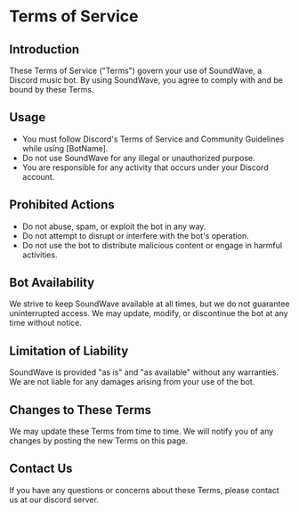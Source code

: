 # Terms of Service

## Introduction
These Terms of Service ("Terms") govern your use of SoundWave, a Discord music bot. By using SoundWave, you agree to comply with and be bound by these Terms.

## Usage
- You must follow Discord's Terms of Service and Community Guidelines while using [BotName].
- Do not use SoundWave for any illegal or unauthorized purpose.
- You are responsible for any activity that occurs under your Discord account.

## Prohibited Actions
- Do not abuse, spam, or exploit the bot in any way.
- Do not attempt to disrupt or interfere with the bot's operation.
- Do not use the bot to distribute malicious content or engage in harmful activities.

## Bot Availability
We strive to keep SoundWave available at all times, but we do not guarantee uninterrupted access. We may update, modify, or discontinue the bot at any time without notice.

## Limitation of Liability
SoundWave is provided "as is" and "as available" without any warranties. We are not liable for any damages arising from your use of the bot.

## Changes to These Terms
We may update these Terms from time to time. We will notify you of any changes by posting the new Terms on this page.

## Contact Us
If you have any questions or concerns about these Terms, please contact us at our discord server.
